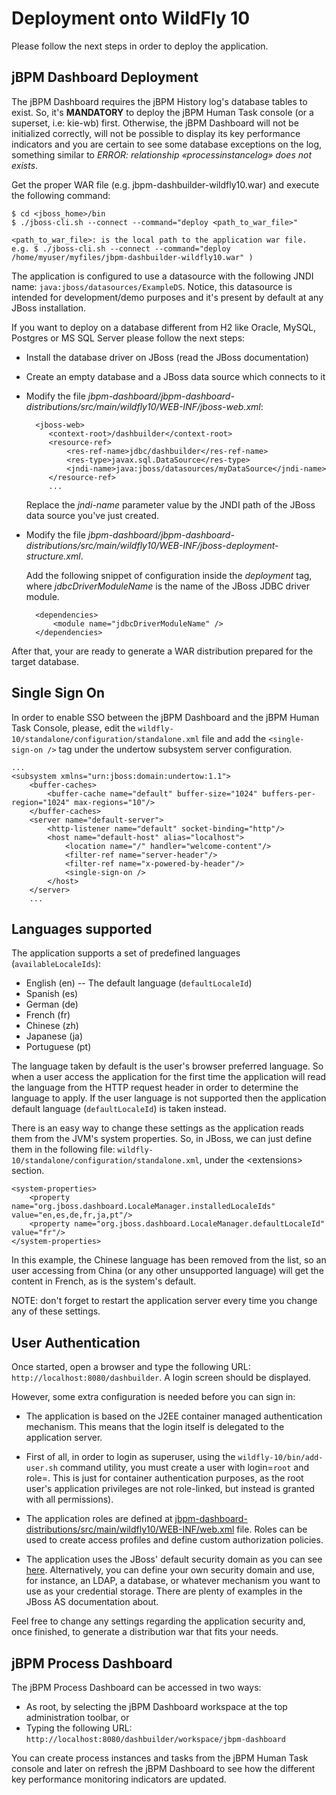 Deployment onto WildFly 10
==========================

Please follow the next steps in order to deploy the application.

jBPM Dashboard Deployment
----------------------------

The jBPM Dashboard requires the jBPM History log's database tables to exist. So, it's **MANDATORY** to deploy the
jBPM Human Task console (or a superset, i.e: kie-wb) first. Otherwise, the jBPM Dashboard will not be initialized
correctly, will not be possible to display its key performance indicators and you are certain to see some database
exceptions on the log, something similar to _ERROR: relationship «processinstancelog» does not exists_.

Get the proper WAR file (e.g. jbpm-dashbuilder-wildfly10.war) and execute the following command:

    $ cd <jboss_home>/bin
    $ ./jboss-cli.sh --connect --command="deploy <path_to_war_file>"

    <path_to_war_file>: is the local path to the application war file.
    e.g. $ ./jboss-cli.sh --connect --command="deploy /home/myuser/myfiles/jbpm-dashbuilder-wildfly10.war" )


The application is configured to use a datasource with the following JNDI name: <code>java:jboss/datasources/ExampleDS</code>.
Notice, this datasource is intended for development/demo purposes and it's present by default at any JBoss installation.

If you want to deploy on a database different from H2 like Oracle, MySQL, Postgres or MS SQL Server please follow the next steps:

* Install the database driver on JBoss (read the JBoss documentation)

* Create an empty database and a JBoss data source which connects to it

* Modify the file *jbpm-dashboard/jbpm-dashboard-distributions/src/main/wildfly10/WEB-INF/jboss-web.xml*:

        <jboss-web>
           <context-root>/dashbuilder</context-root>
           <resource-ref>
               <res-ref-name>jdbc/dashbuilder</res-ref-name>
               <res-type>javax.sql.DataSource</res-type>
               <jndi-name>java:jboss/datasources/myDataSource</jndi-name>
           </resource-ref>
           ...

   Replace the *jndi-name* parameter value by the JNDI path of the JBoss data source you've just created.

* Modify the file *jbpm-dashboard/jbpm-dashboard-distributions/src/main/wildfly10/WEB-INF/jboss-deployment-structure.xml*.

  Add the following snippet of configuration inside the *deployment* tag, where *jdbcDriverModuleName* is the name of the JBoss JDBC driver module.

        <dependencies>
            <module name="jdbcDriverModuleName" />
        </dependencies>


After that, your are ready to generate a WAR distribution prepared for the target database.

Single Sign On
---------------------------------

In order to enable SSO between the jBPM Dashboard and the jBPM Human Task Console, please, edit the
<code>wildfly-10/standalone/configuration/standalone.xml</code> file and add the <code>&lt;single-sign-on /&gt;</code> tag under the undertow subsystem server configuration.

    ...
    <subsystem xmlns="urn:jboss:domain:undertow:1.1">
        <buffer-caches>
            <buffer-cache name="default" buffer-size="1024" buffers-per-region="1024" max-regions="10"/>
        </buffer-caches>
        <server name="default-server">
            <http-listener name="default" socket-binding="http"/>
            <host name="default-host" alias="localhost">
                <location name="/" handler="welcome-content"/>
                <filter-ref name="server-header"/>
                <filter-ref name="x-powered-by-header"/>
                <single-sign-on />
            </host>
        </server>
        ...

Languages supported
------------------------

The application supports a set of predefined languages (<code>availableLocaleIds</code>):

* English (en) -- The default language (<code>defaultLocaleId</code>)
* Spanish (es)
* German (de)
* French (fr)
* Chinese (zh)
* Japanese (ja)
* Portuguese (pt)

The language taken by default is the user's browser preferred language. So when a user access the application
for the first time the application will read the language from the HTTP request header in order to determine the language
to apply. If the user language is not supported then the application default language (<code>defaultLocaleId</code>) is taken instead.

There is an easy way to change these settings as the application reads them from the JVM's system properties.
So, in JBoss, we can just define them in the following file: <code>wildfly-10/standalone/configuration/standalone.xml</code>,
under the &lt;extensions&gt; section.

    <system-properties>
        <property name="org.jboss.dashboard.LocaleManager.installedLocaleIds" value="en,es,de,fr,ja,pt"/>
        <property name="org.jboss.dashboard.LocaleManager.defaultLocaleId" value="fr"/>
    </system-properties>

In this example, the Chinese language has been removed from the list, so an user accessing from China (or any other
unsupported language) will get the content in French, as is the system's default.

NOTE: don't forget to restart the application server every time you change any of these settings.

User Authentication
--------------------------

Once started, open a browser and type the following URL:
<code>http://localhost:8080/dashbuilder</code>. A login screen should be displayed.

However, some extra configuration is needed before you can sign in:

* The application is based on the J2EE container managed authentication  mechanism.
This means that the login itself is delegated to the application server.

* First of all, in order to login as superuser, using the <code>wildfly-10/bin/add-user.sh</code> command utility,
you must create a user with login=<code>root</code> and role=<whatever role has been defined in the web.xml file>.
This is just for container authentication purposes, as the root user's application privileges are not role-linked,
but instead is granted with all permissions).

* The application roles are defined at [jbpm-dashboard-distributions/src/main/wildfly10/WEB-INF/web.xml](https://github.com/droolsjbpm/jbpm-dashboard/blob/master/jbpm-dashboard-distributions/src/main/wildfly10/WEB-INF/web.xml) file.
Roles can be used to create access profiles and define custom authorization policies.

* The application uses the JBoss' default security domain as you can see [here](https://github.com/droolsjbpm/jbpm-dashboard/blob/master/jbpm-dashboard-distributions/src/main/wildfly10/WEB-INF/jboss-web.xml).
Alternatively, you can define your own security domain and use, for instance, an LDAP, a database, or whatever mechanism you want to use as your credential storage.
There are plenty of examples in the JBoss AS documentation about.

Feel free to change any settings regarding the application security and, once finished, to generate a distribution war that fits your needs.

jBPM Process Dashboard
-----------------------------

The jBPM Process Dashboard can be accessed in two ways:

* As root, by selecting the jBPM Dashboard workspace at the top administration toolbar, or
* Typing the following URL: <code>http://localhost:8080/dashbuilder/workspace/jbpm-dashboard</code>

You can create process instances and tasks from the jBPM Human Task console and later on refresh the jBPM Dashboard to
see how the different key performance monitoring indicators are updated.

